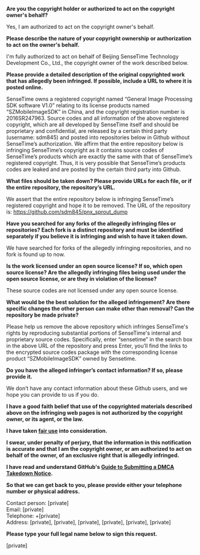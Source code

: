 **Are you the copyright holder or authorized to act on the copyright owner's behalf?**

Yes, I am authorized to act on the copyright owner's behalf.

**Please describe the nature of your copyright ownership or authorization to act on the owner's behalf.**

I'm fully authorized to act on behalf of Beijing SenseTime Technology Development Co., Ltd., the copyright owner of the work described below.

**Please provide a detailed description of the original copyrighted work that has allegedly been infringed. If possible, include a URL to where it is posted online.**

SenseTime owns a registered copyright named “General Image Processing SDK software V1.0” relating to its license products named “SZMobileImageSDK” in China, and the copyright registration number is 2016SR247963. Source codes and all information of the above registered copyright, which are all developed by SenseTime itself and should be proprietary and confidential, are released by a certain third party (username: sdm845) and posted into repositories below in Github without SenseTime’s authorization. We affirm that the entire repository below is infringing SenseTime’s copyright as it contains source codes of SenseTime’s products which are exactly the same with that of SenseTime’s registered copyright. Thus, it is very possible that SenseTime’s products codes are leaked and are posted by the certain third party into Github.

**What files should be taken down? Please provide URLs for each file, or if the entire repository, the repository’s URL.**

We assert that the entire repository below is infringing SenseTime’s registered copyright and hope it to be removed. The URL of the repository is:
https://github.com/sdm845/pnx_sprout_dump

**Have you searched for any forks of the allegedly infringing files or repositories? Each fork is a distinct repository and must be identified separately if you believe it is infringing and wish to have it taken down.**

We have searched for forks of the allegedly infringing repositories, and no fork is found up to now.

**Is the work licensed under an open source license? If so, which open source license? Are the allegedly infringing files being used under the open source license, or are they in violation of the license?**

These source codes are not licensed under any open source license.

**What would be the best solution for the alleged infringement? Are there specific changes the other person can make other than removal? Can the repository be made private?**

Please help us remove the above repository which infringes SenseTime's rights by reproducing substantial portions of SenseTime's internal and proprietary source codes. Specifically, enter “sensetime” in the search box in the above URL of the repository and press Enter, you’ll find the links to the encrypted source codes package with the corresponding license product “SZMobileImageSDK” owned by Sensetime.

**Do you have the alleged infringer’s contact information? If so, please provide it.**

We don’t have any contact information about these Github users, and we hope you can provide to us if you do.

**I have a good faith belief that use of the copyrighted materials described above on the infringing web pages is not authorized by the copyright owner, or its agent, or the law.**

**I have taken <a href="https://www.lumendatabase.org/topics/22">fair use</a> into consideration.**

**I swear, under penalty of perjury, that the information in this notification is accurate and that I am the copyright owner, or am authorized to act on behalf of the owner, of an exclusive right that is allegedly infringed.**

**I have read and understand GitHub's <a href="https://docs.github.com/articles/guide-to-submitting-a-dmca-takedown-notice/">Guide to Submitting a DMCA Takedown Notice</a>.**

**So that we can get back to you, please provide either your telephone number or physical address.**

Contact person: [private]  
Email: [private]  
Telephone: +[private]  
Address: [private], [private], [private], [private], [private], [private]  

**Please type your full legal name below to sign this request.**

[private]
